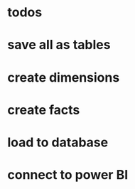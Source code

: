 # todos

# save all as tables 
# create dimensions
# create facts 
# load to database 
# connect to power BI